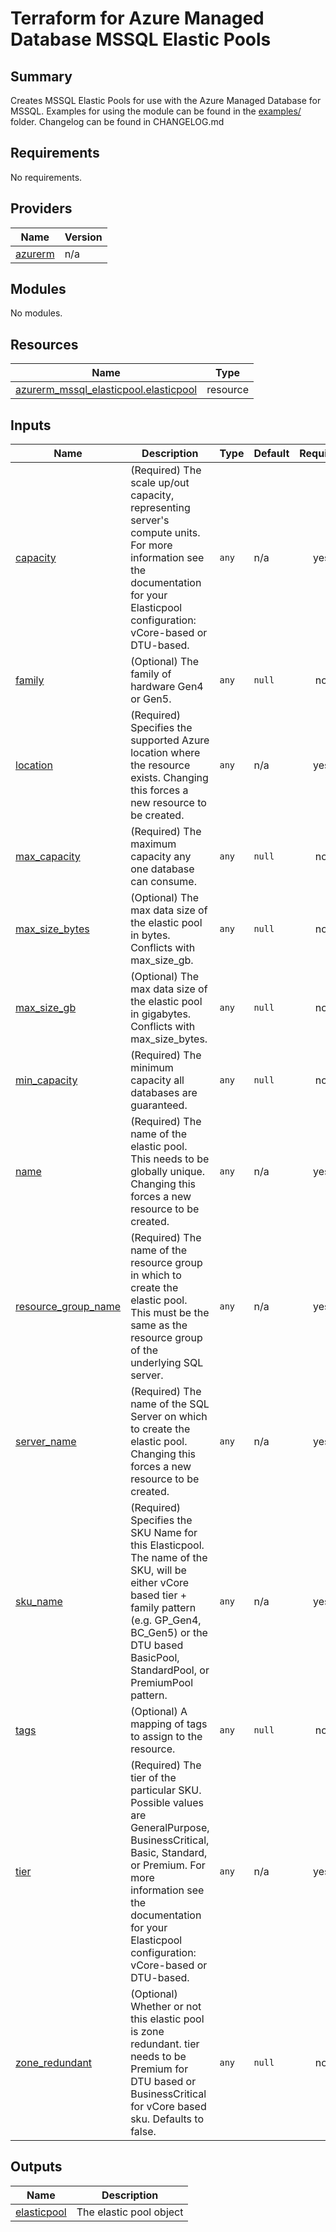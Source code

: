 # Terraform for Azure Managed Database MSSQL Elastic Pools

## Summary
Creates MSSQL Elastic Pools for use with the Azure Managed Database for MSSQL.
Examples for using the module can be found in the [examples/](examples/) folder.
Changelog can be found in CHANGELOG.md

<!-- BEGINNING OF PRE-COMMIT-TERRAFORM DOCS HOOK -->
## Requirements

No requirements.

## Providers

| Name | Version |
|------|---------|
| <a name="provider_azurerm"></a> [azurerm](#provider\_azurerm) | n/a |

## Modules

No modules.

## Resources

| Name | Type |
|------|------|
| [azurerm_mssql_elasticpool.elasticpool](https://registry.terraform.io/providers/hashicorp/azurerm/latest/docs/resources/mssql_elasticpool) | resource |

## Inputs

| Name | Description | Type | Default | Required |
|------|-------------|------|---------|:--------:|
| <a name="input_capacity"></a> [capacity](#input\_capacity) | (Required) The scale up/out capacity, representing server's compute units. For more information see the documentation for your Elasticpool configuration: vCore-based or DTU-based. | `any` | n/a | yes |
| <a name="input_family"></a> [family](#input\_family) | (Optional) The family of hardware Gen4 or Gen5. | `any` | `null` | no |
| <a name="input_location"></a> [location](#input\_location) | (Required) Specifies the supported Azure location where the resource exists. Changing this forces a new resource to be created. | `any` | n/a | yes |
| <a name="input_max_capacity"></a> [max\_capacity](#input\_max\_capacity) | (Required) The maximum capacity any one database can consume. | `any` | `null` | no |
| <a name="input_max_size_bytes"></a> [max\_size\_bytes](#input\_max\_size\_bytes) | (Optional) The max data size of the elastic pool in bytes. Conflicts with max\_size\_gb. | `any` | `null` | no |
| <a name="input_max_size_gb"></a> [max\_size\_gb](#input\_max\_size\_gb) | (Optional) The max data size of the elastic pool in gigabytes. Conflicts with max\_size\_bytes. | `any` | `null` | no |
| <a name="input_min_capacity"></a> [min\_capacity](#input\_min\_capacity) | (Required) The minimum capacity all databases are guaranteed. | `any` | `null` | no |
| <a name="input_name"></a> [name](#input\_name) | (Required) The name of the elastic pool. This needs to be globally unique. Changing this forces a new resource to be created. | `any` | n/a | yes |
| <a name="input_resource_group_name"></a> [resource\_group\_name](#input\_resource\_group\_name) | (Required) The name of the resource group in which to create the elastic pool. This must be the same as the resource group of the underlying SQL server. | `any` | n/a | yes |
| <a name="input_server_name"></a> [server\_name](#input\_server\_name) | (Required) The name of the SQL Server on which to create the elastic pool. Changing this forces a new resource to be created. | `any` | n/a | yes |
| <a name="input_sku_name"></a> [sku\_name](#input\_sku\_name) | (Required) Specifies the SKU Name for this Elasticpool. The name of the SKU, will be either vCore based tier + family pattern (e.g. GP\_Gen4, BC\_Gen5) or the DTU based BasicPool, StandardPool, or PremiumPool pattern. | `any` | n/a | yes |
| <a name="input_tags"></a> [tags](#input\_tags) | (Optional) A mapping of tags to assign to the resource. | `any` | `null` | no |
| <a name="input_tier"></a> [tier](#input\_tier) | (Required) The tier of the particular SKU. Possible values are GeneralPurpose, BusinessCritical, Basic, Standard, or Premium. For more information see the documentation for your Elasticpool configuration: vCore-based or DTU-based. | `any` | n/a | yes |
| <a name="input_zone_redundant"></a> [zone\_redundant](#input\_zone\_redundant) | (Optional) Whether or not this elastic pool is zone redundant. tier needs to be Premium for DTU based or BusinessCritical for vCore based sku. Defaults to false. | `any` | `null` | no |

## Outputs

| Name | Description |
|------|-------------|
| <a name="output_elasticpool"></a> [elasticpool](#output\_elasticpool) | The elastic pool object |
<!-- END OF PRE-COMMIT-TERRAFORM DOCS HOOK -->